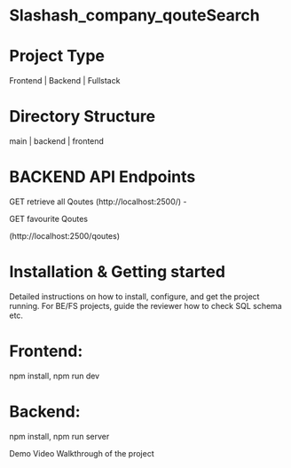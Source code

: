 # Slashash_company_qouteSearch

# Project Type
Frontend | Backend | Fullstack

# Directory Structure
main | backend | frontend


# BACKEND API Endpoints
GET retrieve all Qoutes
(http://localhost:2500/) - 
 
GET favourite Qoutes

(http://localhost:2500/qoutes)

# Installation & Getting started
Detailed instructions on how to install, configure, and get the project running. For BE/FS projects, guide the reviewer how to check SQL schema etc.

# Frontend:
 npm install,  npm run dev
# Backend:
 npm install, npm run server


Demo Video Walkthrough of the project



